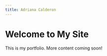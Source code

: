 ```yaml
---
title: Adriana Calderon
---
```


<head>
  <link rel="stylesheet" type="text/css" href="{{ '/assets/custom.css' | relative_url }}">
</head>

# Welcome to My Site

This is my portfolio. More content coming soon!
